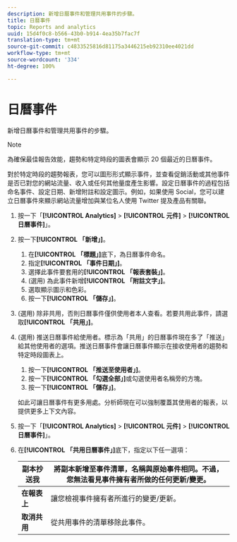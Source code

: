 ```yaml
---
description: 新增日曆事件和管理共用事件的步驟。
title: 日曆事件
topic: Reports and analytics
uuid: 15d4f0c8-b566-43b0-b914-4ea35b7fac7f
translation-type: tm+mt
source-git-commit: c4833525816d81175a3446215eb92310ee4021dd
workflow-type: tm+mt
source-wordcount: '334'
ht-degree: 100%

---
```



# 日曆事件

新增日曆事件和管理共用事件的步驟。

>[!NOTE]
>
>為確保最佳報告效能，趨勢和特定時段的圖表會顯示 20 個最近的日曆事件。

對於特定時段的趨勢報表，您可以圖形形式顯示事件，並查看促銷活動或其他事件是否已對您的網站流量、收入或任何其他量度產生影響。設定日曆事件的過程包括命名事件、設定日期、新增附註和設定圖示。例如，如果使用 Social，您可以建立日曆事件來顯示網站流量增加與某位名人使用 Twitter 提及產品有關聯。

1. 按一下「**[!UICONTROL Analytics]** > **[!UICONTROL 元件]** > **[!UICONTROL 日曆事件]**」。
1. 按一下&#x200B;**[!UICONTROL 「新增」]**。
   1. 在&#x200B;**[!UICONTROL 「標題」]**&#x200B;底下，為日曆事件命名。
   1. 指定&#x200B;**[!UICONTROL 「事件日期」]**。
   1. 選擇此事件要套用的&#x200B;**[!UICONTROL 「報表套裝」]**。
   1. (選用) 為此事件新增&#x200B;**[!UICONTROL 「附註文字」]**。
   1. 選取顯示圖示和色彩。
   1. 按一下&#x200B;**[!UICONTROL 「儲存」]**。
1. (選用) 除非共用，否則日曆事件僅供使用者本人查看。若要共用此事件，請選取&#x200B;**[!UICONTROL 「共用」]**。
1. (選用) 推送日曆事件給使用者。標示為「共用」的日曆事件現在多了「推送」給其他使用者的選項。推送日曆事件會讓日曆事件顯示在接收使用者的趨勢和特定時段圖表上。
   1. 按一下&#x200B;**[!UICONTROL 「推送至使用者」]**。
   1. 按一下&#x200B;**[!UICONTROL 「勾選全部」]**&#x200B;或勾選使用者名稱旁的方塊。
   1. 按一下&#x200B;**[!UICONTROL 「儲存」]**。

   如此可讓日曆事件有更多用處。分析師現在可以強制覆蓋其使用者的報表，以提供更多上下文內容。
1. 按一下「**[!UICONTROL Analytics]** > **[!UICONTROL 元件]** > **[!UICONTROL 日曆事件]**」。
1. 在&#x200B;**[!UICONTROL 「共用日曆事件」]**&#x200B;底下，指定以下任一選項：

   | **副本抄送我** | 將副本新增至事件清單，名稱與原始事件相同。不過，您無法看見事件擁有者所做的任何更新/變更。 |
   |---|---|
   | **在報表上** | 讓您檢視事件擁有者所進行的變更/更新。 |
   | **取消共用** | 從共用事件的清單移除此事件。 |

